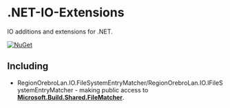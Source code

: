 # .NET-IO-Extensions

IO additions and extensions for .NET.

[![NuGet](https://img.shields.io/nuget/v/RegionOrebroLan.IO.svg?label=NuGet)](https://www.nuget.org/packages/RegionOrebroLan.IO)

## Including

- RegionOrebroLan.IO.FileSystemEntryMatcher/RegionOrebroLan.IO.IFileSystemEntryMatcher - making public access to [**Microsoft.Build.Shared.FileMatcher**](https://github.com/Microsoft/msbuild/blob/master/src/Shared/FileMatcher.cs).